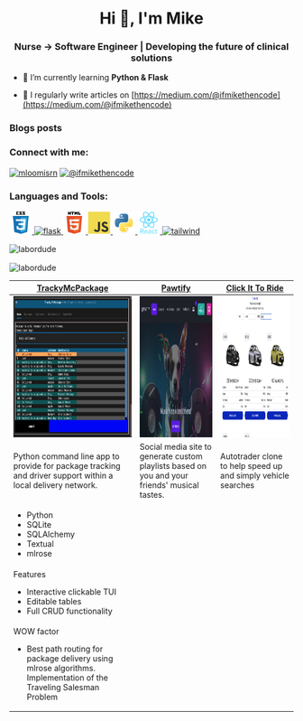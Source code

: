 <h1 align="center">Hi 👋, I'm Mike</h1>
<h3 align="center">Nurse -> Software Engineer | Developing the future of clinical solutions</h3>

- 🌱 I’m currently learning **Python & Flask**

- 📝 I regularly write articles on [https://medium.com/@ifmikethencode](https://medium.com/@ifmikethencode)

### Blogs posts

<!-- BLOG-POST-LIST:START -->
<!-- BLOG-POST-LIST:END -->

<h3 align="left">Connect with me:</h3>
<p align="left">
<a href="https://linkedin.com/in/mloomisrn" target="blank"><img align="center" src="https://raw.githubusercontent.com/rahuldkjain/github-profile-readme-generator/master/src/images/icons/Social/linked-in-alt.svg" alt="mloomisrn" height="30" width="40" /></a>
<a href="https://medium.com/@ifmikethencode" target="blank"><img align="center" src="https://raw.githubusercontent.com/rahuldkjain/github-profile-readme-generator/master/src/images/icons/Social/medium.svg" alt="@ifmikethencode" height="30" width="40" /></a>
</p>

<h3 align="left">Languages and Tools:</h3>
<p align="left"> <a href="https://www.w3schools.com/css/" target="_blank" rel="noreferrer"> <img src="https://raw.githubusercontent.com/devicons/devicon/master/icons/css3/css3-original-wordmark.svg" alt="css3" width="40" height="40"/> </a> <a href="https://flask.palletsprojects.com/" target="_blank" rel="noreferrer"> <img src="https://www.vectorlogo.zone/logos/pocoo_flask/pocoo_flask-icon.svg" alt="flask" width="40" height="40"/> </a> <a href="https://www.w3.org/html/" target="_blank" rel="noreferrer"> <img src="https://raw.githubusercontent.com/devicons/devicon/master/icons/html5/html5-original-wordmark.svg" alt="html5" width="40" height="40"/> </a> <a href="https://developer.mozilla.org/en-US/docs/Web/JavaScript" target="_blank" rel="noreferrer"> <img src="https://raw.githubusercontent.com/devicons/devicon/master/icons/javascript/javascript-original.svg" alt="javascript" width="40" height="40"/> </a> <a href="https://www.python.org" target="_blank" rel="noreferrer"> <img src="https://raw.githubusercontent.com/devicons/devicon/master/icons/python/python-original.svg" alt="python" width="40" height="40"/> </a> <a href="https://reactjs.org/" target="_blank" rel="noreferrer"> <img src="https://raw.githubusercontent.com/devicons/devicon/master/icons/react/react-original-wordmark.svg" alt="react" width="40" height="40"/> </a> <a href="https://tailwindcss.com/" target="_blank" rel="noreferrer"> <img src="https://www.vectorlogo.zone/logos/tailwindcss/tailwindcss-icon.svg" alt="tailwind" width="40" height="40"/> </a> </p>

<p><img align="center" src="https://github-readme-stats.vercel.app/api/top-langs?username=labordude&show_icons=true&locale=en&layout=compact" alt="labordude" /></p>

<p><img align="center" src="https://github-readme-streak-stats.herokuapp.com/?user=labordude&" alt="labordude" /></p>

<table>
<thead>
  <tr>
    <th><a href="https://github.com/labordude/tracky-mcpackage">TrackyMcPackage</a></th>
    <th><a href="https://github.com/labordude/pawtify">Pawtify</a></th>
    <th><a href="https://github.com/labordude/click-it-to-ride">Click It To Ride</a></th>
  </tr>
</thead>
<tbody>
  <tr>
    <td><img src="images/tracky-mcpackage.png" alt="trackymcpackage image" height="250px" /></td>
    <td><img src="images/pawtify.png" alt="pawtify image" height="250px" /></td>
    <td><img src="images/click-it-to-ride.png" alt="CITR image" height="250px"/></td>
  </tr>
  <tr>
    <td>Python command line app to provide for package tracking and driver support within a local delivery network.</td>
    <td>Social media site to generate custom playlists based on you and your friends' musical tastes.</td>
    <td>Autotrader clone to help speed up and simply vehicle searches</td>
  </tr>
  <tr>
    <td>    <ul>
        <li>Python</li>
        <li>SQLite</li>
        <li>SQLAlchemy</li>
        <li>Textual</li>
        <li>mlrose</li>
    </ul></td>
    <td></td>
    <td></td>
  </tr>
  <tr>
    <td>Features
    <ul><li>Interactive clickable TUI</li>
    <li>Editable tables</li>
    <li>Full CRUD functionality</li>
    </ul></td>
    <td></td>
    <td></td>
  </tr>
      <tr><td>    WOW factor
    <ul><li>Best path routing for package delivery using mlrose algorithms. Implementation of the Traveling Salesman Problem</li></ul></td>
    <td></td>
    <td></td></tr>
</tbody>
</table>
